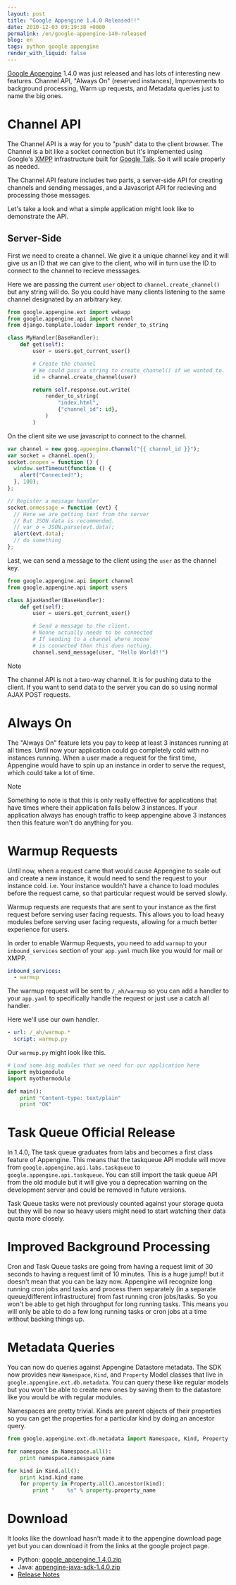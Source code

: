 ```yaml
---
layout: post
title: "Google Appengine 1.4.0 Released!!"
date: 2010-12-03 09:19:38 +0000
permalink: /en/google-appengine-140-released
blog: en
tags: python google appengine
render_with_liquid: false
---
```


[Google Appengine](http://code.google.com/appengine/) 1.4.0 was just
released and has lots of interesting new features. Channel API, "Always
On" (reserved instances), Improvements to background processing, Warm up
requests, and Metadata queries just to name the big ones.

# Channel API

The Channel API is a way for you to "push" data to the client browser.
The Channel is a bit like a socket connection but it's implemented using
Google's
[XMPP](http://en.wikipedia.org/wiki/Extensible_Messaging_and_Presence_Protocol)
infrastructure built for [Google Talk](http://www.google.com/talk/). So
it will scale properly as needed.

The Channel API feature includes two parts, a server-side API for
creating channels and sending messages, and a Javascript API for
recieving and processing those messages.

Let's take a look and what a simple application might look like to
demonstrate the API.

## Server-Side

First we need to create a channel. We give it a unique channel key and
it will give us an ID that we can give to the client, who will in turn
use the ID to connect to the channel to recieve messsages.

Here we are passing the current `user` object to
`channel.create_channel()` but any string will do. So you could have
many clients listening to the same channel designated by an arbitrary
key.

```python
from google.appengine.ext import webapp
from google.appengine.api import channel
from django.template.loader import render_to_string

class MyHandler(BaseHandler):
    def get(self):
        user = users.get_current_user()

        # Create the channel
        # We could pass a string to create_channel() if we wanted to.
        id = channel.create_channel(user)

        return self.response.out.write(
            render_to_string(
                "index.html",
                {"channel_id": id},
            )
        )
```

On the client site we use javascript to connect to the channel.

```javascript
var channel = new goog.appengine.Channel("{{ channel_id }}");
var socket = channel.open();
socket.onopen = function () {
  window.setTimeout(function () {
    alert("Connected!");
  }, 100);
};

// Register a message handler
socket.onmessage = function (evt) {
  // Here we are getting text from the server
  // But JSON data is recommended.
  // var o = JSON.parse(evt.data);
  alert(evt.data);
  // do something
};
```

Last, we can send a message to the client using the `user` as the
channel key.

```python
from google.appengine.api import channel
from google.appengine.api import users

class AjaxHandler(BaseHandler):
    def get(self):
        user = users.get_current_user()

        # Send a message to the client.
        # Noone actually needs to be connected
        # If sending to a channel where noone
        # is connected then this does nothing.
        channel.send_message(user, "Hello World!!")
```

<div class="note">

<div class="title">

Note

</div>

The channel API is not a two-way channel. It is for pushing data to the
client. If you want to send data to the server you can do so using
normal AJAX POST requests.

</div>

# Always On

The "Always On" feature lets you pay to keep at least 3 instances
running at all times. Until now your application could go completely
cold with no instances running. When a user made a request for the first
time, Appengine would have to spin up an instance in order to serve the
request, which could take a lot of time.

<div class="note">

<div class="title">

Note

</div>

Something to note is that this is only really effective for applications
that have times where their application falls below 3 instances. If your
application always has enough traffic to keep appengine above 3
instances then this feature won't do anything for you.

</div>

# Warmup Requests

Until now, when a request came that would cause Appengine to scale out
and create a new instance, it would need to send the request to your
instance cold. i.e. Your instance wouldn't have a chance to load modules
before the request came, so that particular request would be served
slowly.

Warmup requests are requests that are sent to your instance as the first
request before serving user facing requests. This allows you to load
heavy modules before serving user facing requests, allowing for a much
better experience for users.

In order to enable Warmup Requests, you need to add `warmup` to your
`inbound_services` section of your `app.yaml` much like you would for
mail or XMPP.

```yaml
inbound_services:
  - warmup
```

The warmup request will be sent to `/_ah/warmup` so you can add a
handler to your `app.yaml` to specifically handle the request or just
use a catch all handler.

Here we'll use our own handler.

```yaml
- url: /_ah/warmup.*
  script: warmup.py
```

Our `warmup.py` might look like this.

```python
# Load some big modules that we need for our application here
import mybigmodule
import myothermodule

def main():
    print "Content-type: text/plain"
    print "OK"
```

# Task Queue Official Release

In 1.4.0, The task queue graduates from labs and becomes a first class
feature of Appengine. This means that the taskqueue API module will move
from `google.appengine.api.labs.taskqueue` to
`google.appengine.api.taskqueue`. You can still import the task queue
API from the old module but it will give you a deprecation warning on
the development server and could be removed in future versions.

Task Queue tasks were not previously counted against your storage quota
but they will be now so heavy users might need to start watching their
data quota more closely.

# Improved Background Processing

Cron and Task Queue tasks are going from having a request limit of 30
seconds to having a request limit of 10 minutes. This is a huge jump\!\!
but it doesn't mean that you can be lazy now. Appengine will recognize
long running cron jobs and tasks and process them separately (in a
separate queue/different infrastructure) from fast running cron
jobs/tasks. So you won't be able to get high throughput for long running
tasks. This means you will only be able to do a few long running tasks
or cron jobs at a time without backing things up.

# Metadata Queries

You can now do queries against Appengine Datastore metadata. The SDK now
provides new `Namespace`, `Kind`, and `Property` Model classes that live
in `google.appengine.ext.db.metadata`. You can query these like regular
models but you won't be able to create new ones by saving them to the
datastore like you would be with regular modules.

Namespaces are pretty trivial. Kinds are parent objects of their
properties so you can get the properties for a particular kind by doing
an ancestor query.

```python
from google.appengine.ext.db.metadata import Namespace, Kind, Property

for namespace in Namespace.all():
    print namespace.namespace_name

for kind in Kind.all():
    print kind.kind_name
    for property in Property.all().ancestor(kind):
        print "    %s" % property.property_name
```

# Download

It looks like the download hasn't made it to the appengine download page
yet but you can download it from the links at the google project page.

- Python:
  [google_appengine_1.4.0.zip](http://code.google.com/p/googleappengine/downloads/detail?name=google_appengine_1.4.0.zip)
- Java:
  [appengine-java-sdk-1.4.0.zip](http://code.google.com/p/googleappengine/downloads/detail?name=appengine-java-sdk-1.4.0.zip)
- [Release Notes](http://code.google.com/p/googleappengine/wiki/SdkReleaseNotes)
